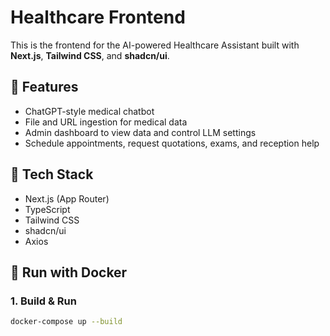 # Healthcare Frontend

This is the frontend for the AI-powered Healthcare Assistant built with **Next.js**, **Tailwind CSS**, and **shadcn/ui**.

## 🚀 Features

- ChatGPT-style medical chatbot
- File and URL ingestion for medical data
- Admin dashboard to view data and control LLM settings
- Schedule appointments, request quotations, exams, and reception help

## 🧠 Tech Stack

- Next.js (App Router)
- TypeScript
- Tailwind CSS
- shadcn/ui
- Axios

## 🐳 Run with Docker

### 1. Build & Run

```bash
docker-compose up --build
